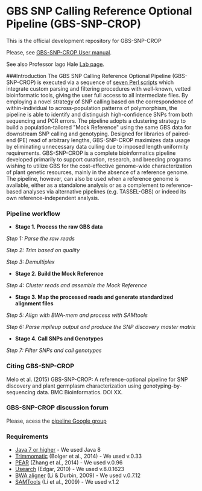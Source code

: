 # GBS SNP Calling Reference Optional Pipeline (GBS-SNP-CROP)

This is the official development repository for GBS-SNP-CROP

Please, see [GBS-SNP-CROP User manual][1].

See also Professor Iago Hale [Lab page][2].

###Introduction
The GBS SNP Calling Reference Optional Pipeline (GBS-SNP-CROP) is executed via a sequence of [seven Perl scripts][3] which integrate custom parsing and filtering procedures with well-known, vetted bioinformatic tools, giving the user full access to all intermediate files. By employing a novel strategy of SNP calling based on the correspondence of within-individual to across-population patterns of polymorphism, the pipeline is able to identify and distinguish high-confidence SNPs from both sequencing and PCR errors. The pipeline adopts a clustering strategy to build a population-tailored "Mock Reference" using the same GBS data for downstream SNP calling and genotyping. Designed for libraries of paired-end (PE) read of arbitrary lengths, GBS-SNP-CROP maximizes data usage by eliminating unnecessary data culling due to imposed length uniformity requirements. GBS-SNP-CROP is a complete bioinformatics pipeline developed primarily to support curation, research, and breeding programs wishing to utilize GBS for the cost-effective genome-wide characterization of plant genetic resources, mainly in the absence of a reference genome. The pipeline, however, can also be used when a reference genome is available, either as a standalone analysis or as a complement to reference-based analyses via alternative pipelines (e.g. TASSEL-GBS) or indeed its own reference-independent analysis.

### Pipeline workflow
* **Stage 1. Process the raw GBS data**

*Step 1: Parse the raw reads*

*Step 2: Trim based on quality* 

*Step 3: Demultiplex*

* **Stage 2. Build the Mock Reference** 

*Step 4: Cluster reads and assemble the Mock Reference*

* **Stage 3. Map the processed reads and generate standardized alignment files**

*Step 5: Align with BWA-mem and process with SAMtools*

*Step 6: Parse mpileup output and produce the SNP discovery master matrix*

* **Stage 4. Call SNPs and Genotypes**

*Step 7: Filter SNPs and call genotypes*

### Citing GBS-SNP-CROP
Melo et al. (2015) GBS-SNP-CROP: A reference-optional pipeline for SNP discovery and plant germplasm characterization using genotyping-by-sequencing data. BMC Bioinformatics. DOI XX.

### GBS-SNP-CROP discussion forum
Please, acess the [pipeline Google group][4]

### Requirements
* [Java 7 or higher][5] - We used Java 8
* [Trimmomatic][6] (Bolger et al., 2014) - We used v.0.33
* [PEAR][7] (Zhang et al., 2014) - We used v.0.96
* [Usearch][8] (Edgar, 2010) - We used v.8.0.1623
* [BWA aligner][9] (Li & Durbin, 2009) - We used v.0.7.12
* [SAMTools][10] (Li et al., 2009) - We used v.1.2

[1]:https://github.com/halelab/GBS-SNP-CROP/blob/master/GBS-SNP-CROP-UserManual.pdf
[2]:http://www.halelab.org
[3]:https://github.com/halelab/GBS-SNP-CROP/tree/master/GBS-SNP-CROP-scripts
[4]:https://groups.google.com/forum/#!forum/gbs-snp-crop
[5]:https://www.java.com/en/
[6]:http://www.usadellab.org/cms/?page=trimmomatic
[7]:http://sco.h-its.org/exelixis/web/software/pear/
[8]: http://www.drive5.com/usearch/
[9]:http://bio-bwa.sourceforge.net
[10]:http://samtools.sourceforge.net


